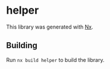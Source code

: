 # helper

This library was generated with [Nx](https://nx.dev).

## Building

Run `nx build helper` to build the library.
